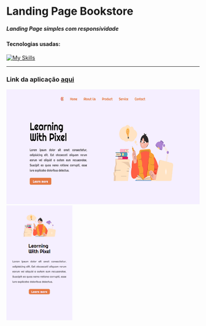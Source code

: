 <h1>Landing Page Bookstore</h1>

<h5>Landing Page simples com responsividade</h5>

<h4>Tecnologias usadas:</h4>

[![My Skills](https://skillicons.dev/icons?i=html,css)](https://skillicons.dev)

<hr>

<h3>Link da aplicação <a href="https://lucasfgaldinos.github.io/landing-page-bookstore/">aqui</a></h3>

<div>
  <img height="300" src="./assets/print-desktop.png" alt="Print da aplicação em desktop" />
  <img height="300" src="./assets/print-mobile.png" alt="Print da aplicação em mobile" />
</div>

